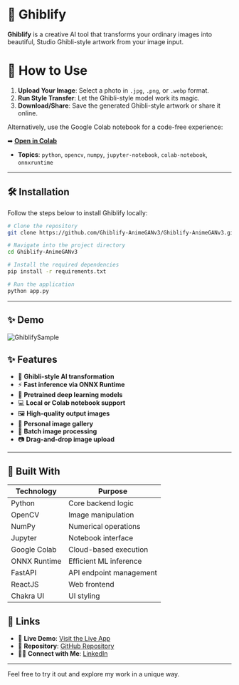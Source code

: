 # 🌸 Ghiblify

**Ghiblify** is a creative AI tool that transforms your ordinary images into beautiful, Studio Ghibli-style artwork from your image input.
# 🚀 How to Use

1. **Upload Your Image**: Select a photo in `.jpg`, `.png`, or `.webp` format.
2. **Run Style Transfer**: Let the Ghibli-style model work its magic.
3. **Download/Share**: Save the generated Ghibli-style artwork or share it online.

Alternatively, use the Google Colab notebook for a code-free experience:

➡ **[Open in Colab](https://colab.research.google.com/drive/1BRaXlPA5MEkiKu9pGcY0R4oouogPBBCv#scrollTo=9L2yx2xPNrJR)**

- **Topics**: `python`, `opencv`, `numpy`, `jupyter-notebook`, `colab-notebook`, `onnxruntime`

---

## 🛠️ Installation

Follow the steps below to install Ghiblify locally:

```bash
# Clone the repository
git clone https://github.com/Ghiblify-AnimeGANv3/Ghiblify-AnimeGANv3.git

# Navigate into the project directory
cd Ghiblify-AnimeGANv3

# Install the required dependencies
pip install -r requirements.txt

# Run the application
python app.py

```



---

## ✨ Demo

![GhiblifySample](https://github.com/user-attachments/assets/3a383337-fc1d-4768-9e5b-9f20c979b39e)


## ✨ Features

- 🎨 **Ghibli-style AI transformation**
- ⚡ **Fast inference via ONNX Runtime**
- 🧠 **Pretrained deep learning models**
- 💻 **Local or Colab notebook support**
- 🖼️ **High-quality output images**
- 📁 **Personal image gallery**
- 🔄 **Batch image processing**
- 📷 **Drag-and-drop image upload**


---

## 🧰 Built With

| **Technology**   | **Purpose**                        |
|-----------------|----------------------------------|
| Python          | Core backend logic              |
| OpenCV         | Image manipulation               |
| NumPy          | Numerical operations            |
| Jupyter       | Notebook interface               |
| Google Colab   | Cloud-based execution           |
| ONNX Runtime   | Efficient ML inference          |
| FastAPI        | API endpoint management         |
| ReactJS        | Web frontend                    |
| Chakra UI      | UI styling                      |


## 📌 Links

- 🔗 **Live Demo**: [Visit the Live App](https://colab.research.google.com/drive/1BRaXlPA5MEkiKu9pGcY0R4oouogPBBCv#scrollTo=9L2yx2xPNrJR)
- 📂 **Repository**: [GitHub Repository](https://github.com/doondigangadhar30/Ghiblify-AnimeGANv3)
- 👨‍💼 **Connect with Me**: [LinkedIn](https://www.linkedin.com/in/doondi/)

---

Feel free to try it out and explore my work in a unique way.
